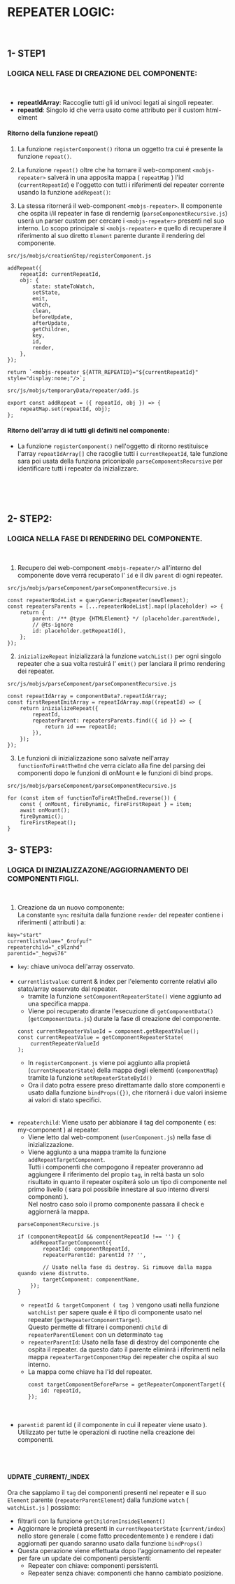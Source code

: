 # REPEATER LOGIC:

<br/>

## 1- STEP1
### LOGICA NELL FASE DI CREAZIONE DEL COMPONENTE:
<br/>

- **repeatIdArray**: Raccoglie tutti gli id univoci legati ai singoli repeater.
- **repeatId**: Singolo id che verra usato come attributo per il custom html-elment


#### Ritorno della funzione repeat()

1. La funzione `registerComponent()` ritona un oggetto tra cui é presente la funzione `repeat()`.

2. La funzione `repeat()` oltre che ha tornare il web-component `<mobjs-repeater>`  salverá in una apposita mappa ( `repeatMap` ) l'id (`currentRepeatId`) e l'oggetto  con tutti i riferimenti del repeater corrente usando la funzione `addRepeat()`:

3. La stessa ritornerá il web-component `<mobjs-repeater>`. Il componente che ospita i/il repeater in fase di rendernig (`parseComponentRecursive.js`) userá un parser custom per cercare i `<mobjs-repeater>` presenti nel suo interno. Lo scopo principale si `<mobjs-repeater>` e quello di recuperare il riferimento al suo diretto `Element` parente durante il rendering del componente.

```
src/js/mobjs/creationStep/registerComponent.js

addRepeat({
    repeatId: currentRepeatId,
    obj: {
        state: stateToWatch,
        setState,
        emit,
        watch,
        clean,
        beforeUpdate,
        afterUpdate,
        getChildren,
        key,
        id,
        render,
    },
});

return `<mobjs-repeater ${ATTR_REPEATID}="${currentRepeatId}" style="display:none;"/>`;

```

```
src/js/mobjs/temporaryData/repeater/add.js

export const addRepeat = ({ repeatId, obj }) => {
    repeatMap.set(repeatId, obj);
};
```

#### Ritorno dell'array di id tutti gli definiti nel componente:
- La funzione `registerComponent()` nell'oggetto di ritorno restituisce l'array `repeatIdArray[]` che racoglie tutti i `currentRepeatId`, tale funzione sara poi usata della funziona priconipale `parseComponentsRecursive` per identificare tutti i repeater da inizializzare.

<br/><br/><br/>

## 2- STEP2:
### LOGICA NELLA FASE DI RENDERING DEL COMPONENTE.
<br/>

1. Recupero dei web-component `<mobjs-repeater/>` all'interno del componente dove verrá recuperato l' `id` e il div `parent` di ogni repeater.

```
src/js/mobjs/parseComponent/parseComponentRecursive.js

const repeaterNodeList = queryGenericRepeater(newElement);
const repeatersParents = [...repeaterNodeList].map((placeholder) => {
    return {
        parent: /** @type {HTMLElement} */ (placeholder.parentNode),
        // @ts-ignore
        id: placeholder.getRepeatId(),
    };
});
```

2. `inizializeRepeat` inizializzará la funzione `watchList()` per ogni singolo repeater che a sua volta restuirá l' `emit()` per lanciara il primo rendering dei repeater.

```
src/js/mobjs/parseComponent/parseComponentRecursive.js

const repeatIdArray = componentData?.repeatIdArray;
const firstRepeatEmitArray = repeatIdArray.map((repeatId) => {
    return inizializeRepeat({
        repeatId,
        repeaterParent: repeatersParents.find(({ id }) => {
            return id === repeatId;
        }),
    });
});
```

3. Le funzioni di inizializzazione sono salvate nell'array `functionToFireAtTheEnd` che verra ciclato alla fine del parsing dei componenti dopo le funzioni di onMount e le funzioni di bind props.

```
src/js/mobjs/parseComponent/parseComponentRecursive.js

for (const item of functionToFireAtTheEnd.reverse()) {
    const { onMount, fireDynamic, fireFirstRepeat } = item;
    await onMount();
    fireDynamic();
    fireFirstRepeat();
}
```

## 3- STEP3:
### LOGICA DI INIZIALIZZAZONE/AGGIORNAMENTO DEI COMPONENTI FIGLI.
<br/>

1. Creazione da un nuovo componente:<br/>
La constante `sync` resituita dalla funzione `render` del repeater contiene i riferimenti ( attributi ) a:

```
key="start"
currentlistvalue="_6rofyuf"
repeaterchild="_c9lznhd"
parentid="_hegws76"
```

- `key`: chiave univoca dell'array osservato.
    <br/>
    <br/>
- `currentlistvalue`: current & index per l'elemento corrente relativi allo stato/array osservato dal repeater.
    - tramite la funzione `setComponentRepeaterState()` viene aggiunto ad una specifica mappa.
    - Viene poi recuperato dirante l'esecuzione di `getComponentData()` (`getComponentData.js`) durate la fase di creazione del componente.
    ```
    const currentRepeaterValueId = component.getRepeatValue();
    const currentRepeatValue = getComponentRepeaterState(
        currentRepeaterValueId
    );
    ```
    - In `registerComponent.js` viene poi aggiunto alla propietá (`currentRepeaterState`) della mappa degli elementi (`componentMap`) tramite la funzione `setRepeaterStateById()`
    - Ora il dato potra essere preso direttamante dallo store componenti e usato dalla funzione `bindProps({})`, che ritornerá i due valori insieme ai valori di stato specifici.
    <br/>
    <br/>
- `repeaterchild`: Viene usato per abbianare il tag del componente ( es: my-component ) al repeater.
    - Viene letto dal web-component (`userComponent.js`) nella fase di inizializzazione.
    - Viene aggiunto a una mappa tramite la funzione `addRepeatTargetComponent`.<br/>
    Tutti i componenti che compogono il repeater proveranno ad aggiungere il riferimento del propio `tag`, in reltá basta un solo risultato in quanto il repeater ospiterá solo un tipo di componente nel primo livello ( sara poi possibile innestare al suo interno diversi componenti ).<br/>
    Nel nostro caso solo il promo componente passara il check e aggiornerá la mappa.
    ```
    parseComponentRecursive.js

    if (componentRepeatId && componentRepeatId !== '') {
        addRepeatTargetComponent({
            repeatId: componentRepeatId,
            repeaterParentId: parentId ?? '',

            // Usato nella fase di destroy. Si rimuove dalla mappa quando viene distrutto.
            targetComponent: componentName,
        });
    }
    ```
    - `repeatId & targetComponent ( tag )` vengono usati nella funzione `watchList` per sapere quale é il tipo di componente usato nel repeater (`getRepeaterComponentTarget`).<br/>
    Questo permette di filtrare i componenti `child` di `repeaterParentElement` con un determinato `tag`
    - `repeaterParentId`: Usato nella fase di destroy del componente che ospita il repeater. da questo dato il parente eliminrá i riferimenti nella mappa `repeaterTargetComponentMap` dei repeater che ospita al suo interno.
    - La mappa come chiave ha l'id del repeater.
        ```
        const targetComponentBeforeParse = getRepeaterComponentTarget({
            id: repeatId,
        });
        ```
    <br/>
    <br/>
- `parentid`: parent id ( il componente in cui il repeater viene usato ).<br/> Utilizzato per tutte le operazioni di ruotine nella creazione dei componenti.
<br/>
<br/>

#### UDPATE _CURRENT/_INDEX
Ora che sappiamo il `tag` dei componenti presenti nel repeater e il suo `Element` parente (`repeaterParentElement`)  dalla funzione  `watch` ( `watchList.js` ) possiamo:
- filtrarli con la funzione `getChildrenInsideElement()`
- Aggiornare le propietá presenti in `currentRepeaterState` (`current/index`) nello store generale ( come fatto precedentemente ) e rendere i dati aggiornati per quando saranno usato dalla funzione `bindProps()`
- Questa operazione viene effettuata dopo l'aggiornamento del repeater per fare un update dei componenti persistenti:
  - Repeater con chiave: componenti persistenti.
  - Repeater senza chiave: componenti che hanno cambiato posizione.
